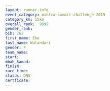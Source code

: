 ```yaml
---
layout: runner-info 
event_category: mantra-summit-challenge-2019 
category_km: 15km 
overall_rank:  9999
gender_rank: 
bib: 762
first_name: Eko
last_name: Wulandari
gender: F
team_name: 
start: 
mbah_kamad: 
finish: 
race_time: 
status: DNS
certficate: 
---
```

